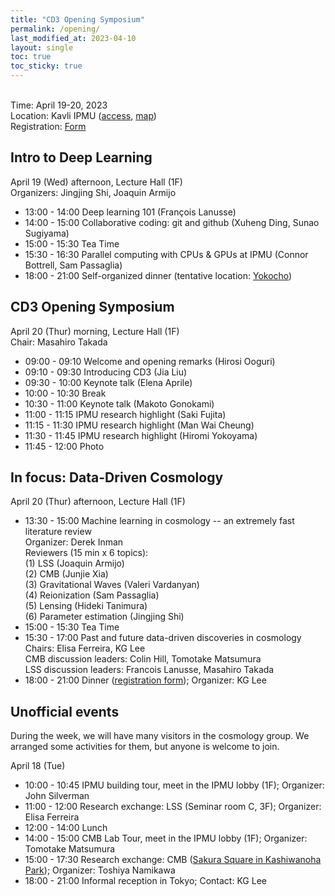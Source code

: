 ```yaml
---
title: "CD3 Opening Symposium"
permalink: /opening/
last_modified_at: 2023-04-10
layout: single
toc: true
toc_sticky: true
---
```


\
Time: April 19-20, 2023\
Location: Kavli IPMU ([access](https://www.ipmu.jp/visitors/access-ipmu), [map](https://goo.gl/maps/hJHkry4p9yiNJfSV7))\
Registration: [Form](https://forms.gle/tjxAJsuzH7KHFRvL9)

## Intro to Deep Learning
April 19 (Wed) afternoon, Lecture Hall (1F)\
Organizers: Jingjing Shi, Joaquin Armijo

- 13:00 - 14:00 Deep learning 101 (François Lanusse)
- 14:00 - 15:00 Collaborative coding: git and github (Xuheng Ding, Sunao Sugiyama)
- 15:00 - 15:30 Tea Time
- 15:30 - 16:30 Parallel computing with CPUs & GPUs at IPMU (Connor Bottrell, Sam Passaglia)
- 18:00 - 21:00 Self-organized dinner (tentative location: [Yokocho](https://goo.gl/maps/Kq9mPx5AgmwEpxTt6))

## CD3 Opening Symposium
April 20 (Thur) morning, Lecture Hall (1F)\
Chair: Masahiro Takada

- 09:00 - 09:10 Welcome and opening remarks (Hirosi Ooguri)
- 09:10 - 09:30 Introducing CD3 (Jia Liu)
- 09:30 - 10:00	Keynote talk (Elena Aprile)
- 10:00 - 10:30 Break
- 10:30 - 11:00 Keynote talk (Makoto Gonokami)
- 11:00 - 11:15 IPMU research highlight (Saki Fujita)
- 11:15 - 11:30 IPMU research highlight (Man Wai Cheung)
- 11:30 - 11:45 IPMU research highlight (Hiromi Yokoyama)
- 11:45 - 12:00	Photo

## In focus: Data-Driven Cosmology
April 20 (Thur) afternoon, Lecture Hall (1F)

- 13:30 - 15:00 Machine learning in cosmology -- an extremely fast literature review\
Organizer: Derek Inman\
Reviewers (15 min x 6 topics):\
(1) LSS (Joaquin Armijo)\
(2) CMB (Junjie Xia)\
(3) Gravitational Waves (Valeri Vardanyan)\
(4) Reionization (Sam Passaglia)\
(5) Lensing (Hideki Tanimura)\
(6) Parameter estimation (Jingjing Shi) 
- 15:00 - 15:30 Tea Time
- 15:30 - 17:00 Past and future data-driven discoveries in cosmology\
Chairs: Elisa Ferreira, KG Lee\
CMB discussion leaders: Colin Hill, Tomotake Matsumura\
LSS discussion leaders: Francois Lanusse, Masahiro Takada
- 18:00 - 21:00 Dinner ([registration form](https://docs.google.com/forms/d/e/1FAIpQLScNYcqvD_Cf4UbMn_rjvIZEE6R_4ovgflYwo0yInrIEia7fKQ/viewform)); Organizer: KG Lee 

## Unofficial events
During the week, we will have many visitors in the cosmology group. We arranged some activities for them, but anyone is welcome to join.

April 18 (Tue)

- 10:00 - 10:45 IPMU building tour, meet in the IPMU lobby (1F); Organizer: John Silverman
- 11:00 - 12:00 Research exchange: LSS (Seminar room C, 3F); Organizer: Elisa Ferreira
- 12:00 - 14:00 Lunch
- 14:00 - 15:00 CMB Lab Tour, meet in the IPMU lobby (1F); Organizer: Tomotake Matsumura
- 15:00 - 17:30 Research exchange: CMB ([Sakura Square in Kashiwanoha Park](https://goo.gl/maps/m4huFHdnDEiLqays7)); Organizer: Toshiya Namikawa
- 18:00 - 21:00 Informal reception in Tokyo; Contact: KG Lee
